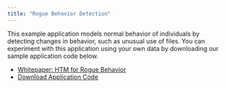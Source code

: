 ```yaml
---
title: "Rogue Behavior Detection"
---
```


This example application models normal behavior of individuals by
detecting changes in behavior, such as unusual use of files. You
can experiment with this application using your own data by
downloading our sample application code below.

[paper]: /assets/pdf/whitepapers/Rogue%20Behavior%20Detection%20White%20Paper.pdf
[rogue]: https://github.com/numenta/nupic.rogue

* [Whitepaper: HTM for Rogue Behavior][paper]
* [Download Application Code][rogue]
